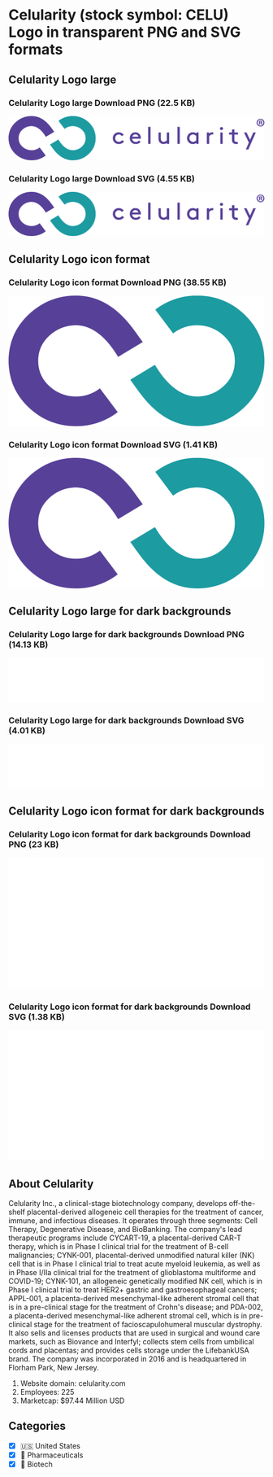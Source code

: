 # Celularity (stock symbol: CELU) Logo in transparent PNG and SVG formats

## Celularity Logo large

### Celularity Logo large Download PNG (22.5 KB)

![Celularity Logo large Download PNG (22.5 KB)](/img/orig/CELU_BIG-d1e6bc39.png)

### Celularity Logo large Download SVG (4.55 KB)

![Celularity Logo large Download SVG (4.55 KB)](/img/orig/CELU_BIG-eb6eff02.svg)

## Celularity Logo icon format

### Celularity Logo icon format Download PNG (38.55 KB)

![Celularity Logo icon format Download PNG (38.55 KB)](/img/orig/CELU-43abc6a1.png)

### Celularity Logo icon format Download SVG (1.41 KB)

![Celularity Logo icon format Download SVG (1.41 KB)](/img/orig/CELU-a361caaf.svg)

## Celularity Logo large for dark backgrounds

### Celularity Logo large for dark backgrounds Download PNG (14.13 KB)

![Celularity Logo large for dark backgrounds Download PNG (14.13 KB)](/img/orig/CELU_BIG.D-5e4590bb.png)

### Celularity Logo large for dark backgrounds Download SVG (4.01 KB)

![Celularity Logo large for dark backgrounds Download SVG (4.01 KB)](/img/orig/CELU_BIG.D-a4c9a83c.svg)

## Celularity Logo icon format for dark backgrounds

### Celularity Logo icon format for dark backgrounds Download PNG (23 KB)

![Celularity Logo icon format for dark backgrounds Download PNG (23 KB)](/img/orig/CELU.D-9facbe60.png)

### Celularity Logo icon format for dark backgrounds Download SVG (1.38 KB)

![Celularity Logo icon format for dark backgrounds Download SVG (1.38 KB)](/img/orig/CELU.D-bbe44713.svg)

## About Celularity

Celularity Inc., a clinical-stage biotechnology company, develops off-the-shelf placental-derived allogeneic cell therapies for the treatment of cancer, immune, and infectious diseases. It operates through three segments: Cell Therapy, Degenerative Disease, and BioBanking. The company's lead therapeutic programs include CYCART-19, a placental-derived CAR-T therapy, which is in Phase I clinical trial for the treatment of B-cell malignancies; CYNK-001, placental-derived unmodified natural killer (NK) cell that is in Phase I clinical trial to treat acute myeloid leukemia, as well as in Phase I/IIa clinical trial for the treatment of glioblastoma multiforme and COVID-19; CYNK-101, an allogeneic genetically modified NK cell, which is in Phase I clinical trial to treat HER2+ gastric and gastroesophageal cancers; APPL-001, a placenta-derived mesenchymal-like adherent stromal cell that is in a pre-clinical stage for the treatment of Crohn's disease; and PDA-002, a placenta-derived mesenchymal-like adherent stromal cell, which is in pre-clinical stage for the treatment of facioscapulohumeral muscular dystrophy. It also sells and licenses products that are used in surgical and wound care markets, such as Biovance and Interfyl; collects stem cells from umbilical cords and placentas; and provides cells storage under the LifebankUSA brand. The company was incorporated in 2016 and is headquartered in Florham Park, New Jersey.

1. Website domain: celularity.com
2. Employees: 225
3. Marketcap: $97.44 Million USD


## Categories
- [x] 🇺🇸 United States
- [x] 💊 Pharmaceuticals
- [x] 🧬 Biotech
